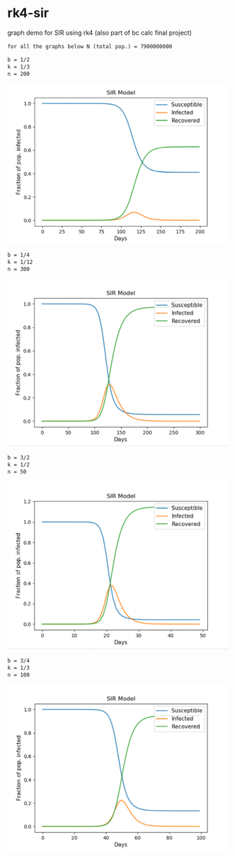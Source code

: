 # rk4-sir
graph demo for SIR using rk4 (also part of bc calc final project)

```
for all the graphs below N (total pop.) = 7900000000
```

```
b = 1/2
k = 1/3
n = 200
```

<img src="/img/b_1_2_k_1_3.PNG" alt="b = 1/2 k = 1/3" width="500"/>

```
b = 1/4
k = 1/12
n = 300
```

<img src="/img/b_1_4_k_1_12.PNG" alt="b = 1/4 k = 1/12" width="500"/>

```
b = 3/2
k = 1/2
n = 50
```

<img src="/img/b_3_2_k_1_2.PNG" alt="b = 3/2 k = 1/2" width="500"/>

```
b = 3/4
k = 1/3
n = 100
```

<img src="/img/b_3_4_k_1_3.PNG" alt="b = 3/4 k = 1/3" width="500"/>